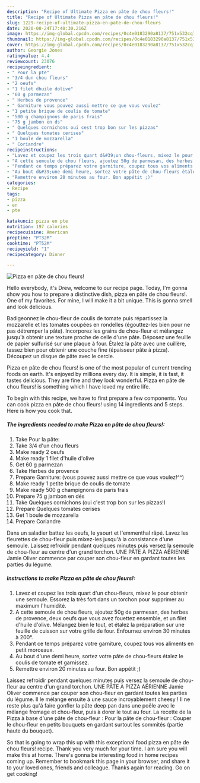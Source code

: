 ```yaml
---
description: "Recipe of Ultimate Pizza en pâte de chou fleurs!"
title: "Recipe of Ultimate Pizza en pâte de chou fleurs!"
slug: 1229-recipe-of-ultimate-pizza-en-pate-de-chou-fleurs
date: 2020-08-24T17:40:30.216Z
image: https://img-global.cpcdn.com/recipes/0c4e0183290a8137/751x532cq70/pizza-en-pate-de-chou-fleurs-photo-principale-de-la-recette.jpg
thumbnail: https://img-global.cpcdn.com/recipes/0c4e0183290a8137/751x532cq70/pizza-en-pate-de-chou-fleurs-photo-principale-de-la-recette.jpg
cover: https://img-global.cpcdn.com/recipes/0c4e0183290a8137/751x532cq70/pizza-en-pate-de-chou-fleurs-photo-principale-de-la-recette.jpg
author: Georgie Jones
ratingvalue: 4.4
reviewcount: 23076
recipeingredient:
- " Pour la pte"
- "3/4 dun chou fleurs"
- "2 oeufs"
- "1 filet dhuile dolive"
- "60 g parmezan"
- " Herbes de provence"
- " Garniture vous pouvez aussi mettre ce que vous voulez"
- "1 petite brique de coulis de tomate"
- "500 g champignons de paris frais"
- "75 g jambon en ds"
- " Quelques cornichons oui cest trop bon sur les pizzas"
- " Quelques tomates cerises"
- "1 boule de mozzarella"
- " Coriandre"
recipeinstructions:
- "Lavez et coupez les trois quart d&#39;un chou-fleurs, mixez le pour obtenir une semoule. Essorez la très fort dans un torchon pour supprimer au maximum l&#39;humidité."
- "A cette semoule de chou fleurs, ajoutez 50g de parmesan, des herbes de provence, deux oeufs que vous avez fouettez ensemble, et un filet d&#39;huile d&#39;olive. Mélangez bien le tout, et étalez la préparation sur une feuille de cuisson sur votre grille de four. Enfournez environ 30 minutes à 200°."
- "Pendant ce temps préparez votre garniture, coupez tous vos aliments en petit morceaux."
- "Au bout d&#39;une demi heure, sortez votre pâte de chou-fleurs étalez le coulis de tomate et garnissez."
- "Remettre environ 20 minutes au four. Bon appétit ;)"
categories:
- Recipe
tags:
- pizza
- en
- pte

katakunci: pizza en pte 
nutrition: 197 calories
recipecuisine: American
preptime: "PT32M"
cooktime: "PT52M"
recipeyield: "1"
recipecategory: Dinner

---
```



![Pizza en pâte de chou fleurs!](https://img-global.cpcdn.com/recipes/0c4e0183290a8137/751x532cq70/pizza-en-pate-de-chou-fleurs-photo-principale-de-la-recette.jpg)

Hello everybody, it's Drew, welcome to our recipe page. Today, I'm gonna show you how to prepare a distinctive dish, pizza en pâte de chou fleurs!. One of my favorites. For mine, I will make it a bit unique. This is gonna smell and look delicious.

Badigeonnez le chou-fleur de coulis de tomate puis répartissez la mozzarelle et les tomates coupées en rondelles (égouttez-les bien pour ne pas détremper la pâte). Incorporez les grains de chou-fleur et mélangez jusqu&#39;à obtenir une texture proche de celle d&#39;une pâte. Déposez une feuille de papier sulfurisé sur une plaque à four. Étalez la pâte avec une cuillère, tassez bien pour obtenir une couche fine (épaisseur pâte à pizza). Découpez un disque de pâte avec le cercle.

Pizza en pâte de chou fleurs! is one of the most popular of current trending foods on earth. It's enjoyed by millions every day. It is simple, it is fast, it tastes delicious. They are fine and they look wonderful. Pizza en pâte de chou fleurs! is something which I have loved my entire life.


To begin with this recipe, we have to first prepare a few components. You can cook pizza en pâte de chou fleurs! using 14 ingredients and 5 steps. Here is how you cook that.

<!--inarticleads1-->

##### The ingredients needed to make Pizza en pâte de chou fleurs!:

1. Take  Pour la pâte:
1. Take 3/4 d&#39;un chou fleurs
1. Make ready 2 oeufs
1. Make ready 1 filet d&#39;huile d&#39;olive
1. Get 60 g parmezan
1. Take  Herbes de provence
1. Prepare  Garniture: (vous pouvez aussi mettre ce que vous voulez!^^)
1. Make ready 1 petite brique de coulis de tomate
1. Make ready 500 g champignons de paris frais
1. Prepare 75 g jambon en dés
1. Take  Quelques cornichons (oui c&#39;est trop bon sur les pizzas!)
1. Prepare  Quelques tomates cerises
1. Get 1 boule de mozzarella
1. Prepare  Coriandre


Dans un saladier battez les oeufs, le yaourt et l&#39;emmenthal râpé. Lavez les fleurettes de chou-fleur puis mixez-les jusqu&#39;à la consistance d&#39;une semoule. Laissez refroidir pendant quelques minutes puis versez la semoule de chou-fleur au centre d&#39;un grand torchon. UNE PÂTE À PIZZA AÉRIENNE Jamie Oliver commence par couper son chou-fleur en gardant toutes les parties du légume. 

<!--inarticleads2-->

##### Instructions to make Pizza en pâte de chou fleurs!:

1. Lavez et coupez les trois quart d&#39;un chou-fleurs, mixez le pour obtenir une semoule. Essorez la très fort dans un torchon pour supprimer au maximum l&#39;humidité.
1. A cette semoule de chou fleurs, ajoutez 50g de parmesan, des herbes de provence, deux oeufs que vous avez fouettez ensemble, et un filet d&#39;huile d&#39;olive. Mélangez bien le tout, et étalez la préparation sur une feuille de cuisson sur votre grille de four. Enfournez environ 30 minutes à 200°.
1. Pendant ce temps préparez votre garniture, coupez tous vos aliments en petit morceaux.
1. Au bout d&#39;une demi heure, sortez votre pâte de chou-fleurs étalez le coulis de tomate et garnissez.
1. Remettre environ 20 minutes au four. Bon appétit ;)


Laissez refroidir pendant quelques minutes puis versez la semoule de chou-fleur au centre d&#39;un grand torchon. UNE PÂTE À PIZZA AÉRIENNE Jamie Oliver commence par couper son chou-fleur en gardant toutes les parties du légume. Il le mélange ensuite à une sauce incroyablement cheesy ! Il ne reste plus qu&#39;à faire gonfler la pâte deep pan dans une poêle avec le mélange fromage et chou-fleur, puis à dorer le tout au four. La recette de la Pizza à base d&#39;une pâte de chou-fleur : Pour la pâte de chou-fleur : Couper le chou-fleur en petits bouquets en gardant surtout les sommités (partie haute du bouquet). 

So that is going to wrap this up with this exceptional food pizza en pâte de chou fleurs! recipe. Thank you very much for your time. I am sure you will make this at home. There's gonna be interesting food in home recipes coming up. Remember to bookmark this page in your browser, and share it to your loved ones, friends and colleague. Thanks again for reading. Go on get cooking!
